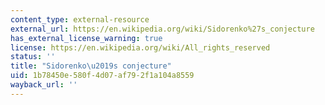 ```yaml
---
content_type: external-resource
external_url: https://en.wikipedia.org/wiki/Sidorenko%27s_conjecture
has_external_license_warning: true
license: https://en.wikipedia.org/wiki/All_rights_reserved
status: ''
title: "Sidorenko\u2019s conjecture"
uid: 1b78450e-580f-4d07-af79-2f1a104a8559
wayback_url: ''
---
```

